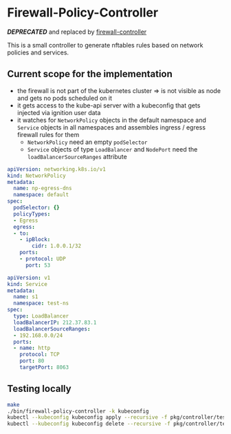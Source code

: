 # Firewall-Policy-Controller

***DEPRECATED*** and replaced by [firewall-controller](https://github.com/metal-stack/firewall-controller)

This is a small controller to generate nftables rules based on network policies and services.

## Current scope for the implementation

- the firewall is not part of the kubernetes cluster
    => is not visible as node and gets no pods scheduled on it
- it gets access to the kube-api server with a kubeconfig that gets injected via ignition user data
- it watches for `NetworkPolicy` objects in the default namespace  and `Service` objects in all namespaces and assembles ingress / egress firewall rules for them
  - `NetworkPolicy` need an empty `podSelector`
  - `Service` objects of type `LoadBalancer` and `NodePort` need the `loadBalancerSourceRanges` attribute

```yaml
apiVersion: networking.k8s.io/v1
kind: NetworkPolicy
metadata:
  name: np-egress-dns
  namespace: default
spec:
  podSelector: {}
  policyTypes:
  - Egress
  egress:
  - to:
    - ipBlock:
        cidr: 1.0.0.1/32
    ports:
    - protocol: UDP
      port: 53

```

```yaml
apiVersion: v1
kind: Service
metadata:
  name: s1
  namespace: test-ns
spec:
  type: LoadBalancer
  loadBalancerIP: 212.37.83.1
  loadBalancerSourceRanges:
  - 192.168.0.0/24
  ports:
  - name: http
    protocol: TCP
    port: 80
    targetPort: 8063
```

## Testing locally

```bash
make
./bin/firewall-policy-controller -k kubeconfig
kubectl --kubeconfig kubeconfig apply --recursive -f pkg/controller/test_data/case1/
kubectl --kubeconfig kubeconfig delete --recursive -f pkg/controller/test_data/case1/
```
